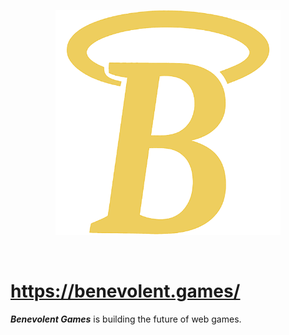 
<p align="center"><img width=360 src="../assets/favicon.png"/></p>

<br/>

# https://benevolent.games/

***Benevolent Games*** is building the future of web games.

